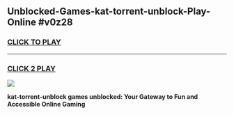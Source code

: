 
## Unblocked-Games-kat-torrent-unblock-Play-Online #v0z28
<h3>
<a href="https://news.freeplayer.one?title=kat-torrent-unblock&ref=3">CLICK TO PLAY</a></h3>
<hr>

<h3>
<a href="https://news.freeplayer.one?title=kat-torrent-unblock&ref=3">CLICK 2 PLAY</a>
  
</h3>

<a href="https://news.freeplayer.one?title=kat-torrent-unblock&ref=3"><img src="https://clearcache.store/games.png"></a>


**kat-torrent-unblock games unblocked: Your Gateway to Fun and Accessible Online Gaming**
